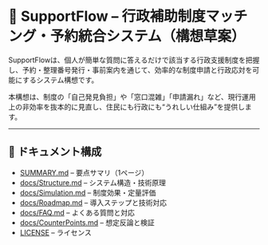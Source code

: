 # 📘 SupportFlow – 行政補助制度マッチング・予約統合システム（構想草案）

SupportFlowは、個人が簡単な質問に答えるだけで該当する行政支援制度を把握し、予約・整理番号発行・事前案内を通じて、効率的な制度申請と行政応対を可能にするシステム構想です。

本構想は、制度の「自己発見負担」や「窓口混雑」「申請漏れ」など、現行運用上の非効率を抜本的に見直し、住民にも行政にも“うれしい仕組み”を提供します。


---

## 📂 ドキュメント構成

- [SUMMARY.md](SUMMARY.md) – 要点サマリ（1ページ）
- [docs/Structure.md](docs/Structure.md) – システム構造・技術原理
- [docs/Simulation.md](docs/Simulation.md) – 制度効果・定量評価
- [docs/Roadmap.md](docs/Roadmap.md) – 導入ステップと技術対応
- [docs/FAQ.md](docs/FAQ.md) – よくある質問と対応
- [docs/CounterPoints.md](docs/CounterPoints.md) – 想定反論と検証
- [LICENSE](LICENSE) – ライセンス
